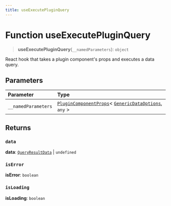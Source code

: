 ```yaml
---
title: useExecutePluginQuery
---
```


# Function useExecutePluginQuery <Badge type="alpha" text="Alpha" />

> **useExecutePluginQuery**(`__namedParameters`): `object`

React hook that takes a plugin component's props and executes a data query.

## Parameters

| Parameter | Type |
| :------ | :------ |
| `__namedParameters` | [`PluginComponentProps`](../interfaces/interface.PluginComponentProps.md)\< [`GenericDataOptions`](../type-aliases/type-alias.GenericDataOptions.md), `any` \> |

## Returns

### `data`

**data**: [`QueryResultData`](../../sdk-data/interfaces/interface.QueryResultData.md) \| `undefined`

### `isError`

**isError**: `boolean`

### `isLoading`

**isLoading**: `boolean`
